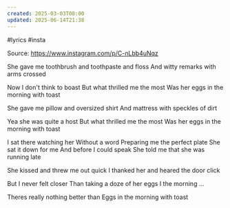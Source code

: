 ```yaml
---
created: 2025-03-03T08:00
updated: 2025-06-14T21:38
---
```

#lyrics #insta 

Source: https://www.instagram.com/p/C-nLbb4uNqz

She gave me toothbrush and toothpaste and floss
And witty remarks with arms crossed

Now I don't think to boast
But what thrilled me the most
Was her eggs in the morning with toast

She gave me pillow and oversized shirt
And mattress with speckles of dirt

Yea she was quite a host
But what thrilled me the most
Was her eggs in the morning with toast

I sat there watching her 
Without a word
Preparing me the perfect plate
She sat it down for me 
And before I could speak
She told me that she was running late

She kissed and threw me out quick
I thanked her and heared the door click

But I never felt closer
Than taking a doze of her
eggs I the morning ...

Theres really nothing better than
Eggs in the morning with toast